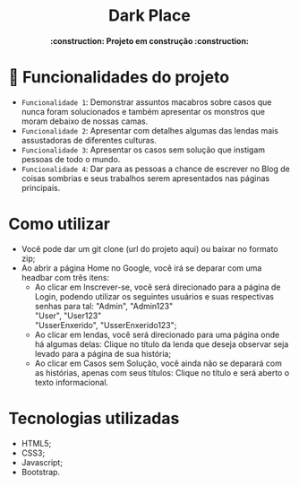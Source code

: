 <h1 align="center"> Dark Place </h1>

<h4 align="center"> 
    :construction:  Projeto em construção  :construction:
</h4>

# :hammer: Funcionalidades do projeto

- `Funcionalidade 1`: Demonstrar assuntos macabros sobre casos que nunca foram solucionados e também apresentar os monstros que moram debaixo de nossas camas.
- `Funcionalidade 2`: Apresentar com detalhes algumas das lendas mais assustadoras de diferentes culturas.
- `Funcionalidade 3`: Apresentar os casos sem solução que instigam pessoas de todo o mundo. 
- `Funcionalidade 4`: Dar para as pessoas a chance de escrever no Blog de coisas sombrias e seus trabalhos serem apresentados nas páginas principais. 

# Como utilizar

- Você pode dar um git clone (url do projeto aqui) ou baixar no formato zip;
- Ao abrir a página Home no Google, você irá se deparar com uma headbar com três itens:
    - Ao clicar em Inscrever-se, você será direcionado para a página de Login, podendo utilizar os seguintes usuários e suas respectivas senhas para tal:
        "Admin", "Admin123" </br>
        "User", "User123" </br>
        "UsserEnxerido", "UsserEnxerido123";
    - Ao clicar em lendas, você será direcionado para uma página onde há algumas delas:
        Clique no título da lenda que deseja observar seja levado para a página de sua história; </br>
    - Ao clicar em Casos sem Solução, você ainda não se deparará com as histórias, apenas com seus títulos:
        Clique no título e será aberto o texto informacional.</br>

# Tecnologias utilizadas

- HTML5;
- CSS3;
- Javascript;
- Bootstrap.
